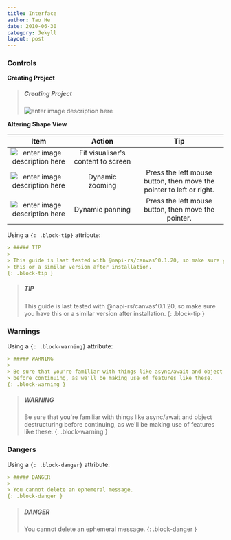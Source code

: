 ```yaml
---
title: Interface
author: Tao He
date: 2010-06-30
category: Jekyll
layout: post
---
```



### Controls

**Creating Project**

> ##### Creating Project
>
> ![enter image description here](https://OptimalSlope.github.io/manual/assets/control-icons/create-project.png)




**Altering Shape View**

<div class="table-wrapper" markdown="block">

|Item|Action|Tip|
|:-:|:-:|:-:|
|![enter image description here](https://OptimalSlope.github.io/manual/assets/control-icons/fit-to-screen.png)|Fit visualiser's content to screen||
|![enter image description here](https://OptimalSlope.github.io/manual/assets/control-icons/loupe-custom.png)| Dynamic zooming| Press the left mouse button, then move the pointer to left or right.|
|![enter image description here](https://OptimalSlope.github.io/manual/assets/control-icons/pan-custom.png)| Dynamic panning| Press the left mouse button, then move the pointer.|


 




</div>




Using a `{: .block-tip}` attribute:

```markdown
> ##### TIP
>
> This guide is last tested with @napi-rs/canvas^0.1.20, so make sure you have
> this or a similar version after installation.
{: .block-tip }
```

> ##### TIP
>
> This guide is last tested with @napi-rs/canvas^0.1.20, so make sure you have
> this or a similar version after installation.
{: .block-tip }

### Warnings

Using a `{: .block-warning}` attribute:

```markdown
> ##### WARNING
>
> Be sure that you're familiar with things like async/await and object destructuring
> before continuing, as we'll be making use of features like these.
{: .block-warning }
```

> ##### WARNING
>
> Be sure that you're familiar with things like async/await and object destructuring
> before continuing, as we'll be making use of features like these.
{: .block-warning }

### Dangers

Using a `{: .block-danger}` attribute:

```markdown
> ##### DANGER
>
> You cannot delete an ephemeral message.
{: .block-danger }
```

> ##### DANGER
>
> You cannot delete an ephemeral message.
{: .block-danger }

[1]: https://discordjs.guide/popular-topics/canvas.html#setting-up-napi-rs-canvas
[2]: https://kramdown.gettalong.org/quickref.html#block-attributes
